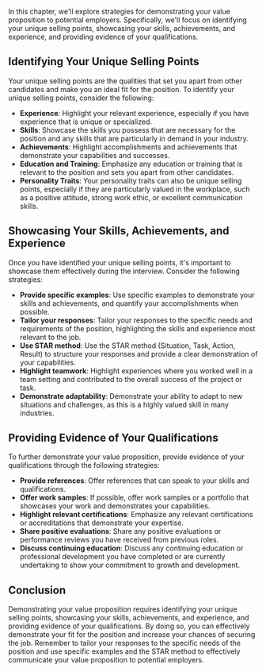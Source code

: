 
In this chapter, we'll explore strategies for demonstrating your value proposition to potential employers. Specifically, we'll focus on identifying your unique selling points, showcasing your skills, achievements, and experience, and providing evidence of your qualifications.

Identifying Your Unique Selling Points
--------------------------------------

Your unique selling points are the qualities that set you apart from other candidates and make you an ideal fit for the position. To identify your unique selling points, consider the following:

* **Experience**: Highlight your relevant experience, especially if you have experience that is unique or specialized.
* **Skills**: Showcase the skills you possess that are necessary for the position and any skills that are particularly in demand in your industry.
* **Achievements**: Highlight accomplishments and achievements that demonstrate your capabilities and successes.
* **Education and Training**: Emphasize any education or training that is relevant to the position and sets you apart from other candidates.
* **Personality Traits**: Your personality traits can also be unique selling points, especially if they are particularly valued in the workplace, such as a positive attitude, strong work ethic, or excellent communication skills.

Showcasing Your Skills, Achievements, and Experience
----------------------------------------------------

Once you have identified your unique selling points, it's important to showcase them effectively during the interview. Consider the following strategies:

* **Provide specific examples**: Use specific examples to demonstrate your skills and achievements, and quantify your accomplishments when possible.
* **Tailor your responses**: Tailor your responses to the specific needs and requirements of the position, highlighting the skills and experience most relevant to the job.
* **Use STAR method**: Use the STAR method (Situation, Task, Action, Result) to structure your responses and provide a clear demonstration of your capabilities.
* **Highlight teamwork**: Highlight experiences where you worked well in a team setting and contributed to the overall success of the project or task.
* **Demonstrate adaptability**: Demonstrate your ability to adapt to new situations and challenges, as this is a highly valued skill in many industries.

Providing Evidence of Your Qualifications
-----------------------------------------

To further demonstrate your value proposition, provide evidence of your qualifications through the following strategies:

* **Provide references**: Offer references that can speak to your skills and qualifications.
* **Offer work samples**: If possible, offer work samples or a portfolio that showcases your work and demonstrates your capabilities.
* **Highlight relevant certifications**: Emphasize any relevant certifications or accreditations that demonstrate your expertise.
* **Share positive evaluations**: Share any positive evaluations or performance reviews you have received from previous roles.
* **Discuss continuing education**: Discuss any continuing education or professional development you have completed or are currently undertaking to show your commitment to growth and development.

Conclusion
----------

Demonstrating your value proposition requires identifying your unique selling points, showcasing your skills, achievements, and experience, and providing evidence of your qualifications. By doing so, you can effectively demonstrate your fit for the position and increase your chances of securing the job. Remember to tailor your responses to the specific needs of the position and use specific examples and the STAR method to effectively communicate your value proposition to potential employers.
